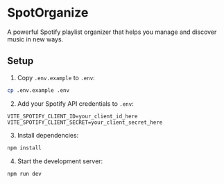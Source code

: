 # SpotOrganize

A powerful Spotify playlist organizer that helps you manage and discover music in new ways.

## Setup

1. Copy `.env.example` to `.env`:
```bash
cp .env.example .env
```

2. Add your Spotify API credentials to `.env`:
```
VITE_SPOTIFY_CLIENT_ID=your_client_id_here
VITE_SPOTIFY_CLIENT_SECRET=your_client_secret_here
```

3. Install dependencies:
```bash
npm install
```

4. Start the development server:
```bash
npm run dev
```
